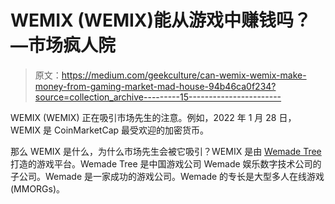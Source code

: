 # WEMIX (WEMIX)能从游戏中赚钱吗？—市场疯人院

> 原文：<https://medium.com/geekculture/can-wemix-wemix-make-money-from-gaming-market-mad-house-94b46ca0f234?source=collection_archive---------15----------------------->

WEMIX (WEMIX) 正在吸引市场先生的注意。例如，2022 年 1 月 28 日，WEMIX 是 CoinMarketCap 最受欢迎的加密货币。

那么 WEMIX 是什么，为什么市场先生会被它吸引？WEMIX 是由 [Wemade Tree](https://wemixnetwork.com/about) 打造的游戏平台。Wemade Tree 是中国游戏公司 Wemade 娱乐数字技术公司的子公司。Wemade 是一家成功的游戏公司。Wemade 的专长是大型多人在线游戏(MMORGs)。